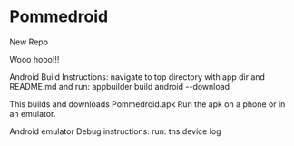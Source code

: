 # Pommedroid
New Repo

Wooo hooo!!!

Android Build Instructions:
  navigate to top directory with app dir and README.md and run:
  appbuilder build android --download

  This builds and downloads Pommedroid.apk
  Run the apk on a phone or in an emulator.

Android emulator Debug instructions:
  run:
  tns device log

